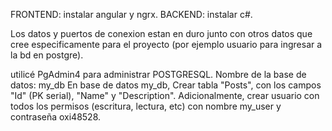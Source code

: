 FRONTEND: instalar angular y ngrx.
BACKEND: instalar c#.

Los datos y puertos de conexion estan en duro junto con otros datos que cree especificamente para el proyecto (por ejemplo usuario para ingresar a la bd en postgre).

utilicé PgAdmin4 para administrar POSTGRESQL.
Nombre de la base de datos: my_db
En base de datos my_db, Crear tabla "Posts", con los campos "Id" (PK serial), "Name" y "Description".
Adicionalmente, crear usuario con todos los permisos (escritura, lectura, etc) con nombre my_user y contraseña oxi48528.


